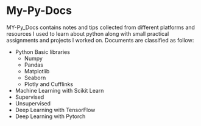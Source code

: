 # My-Py-Docs
MY-Py_Docs contains notes and tips collected from different platforms and resources I used to learn about python along with small practical assignments and projects I worked on. Documents are classified as follow:

* Python Basic libraries
  * Numpy
  * Pandas
  * Matplotlib
  * Seaborn
  * Plotly and Cufflinks
 * Machine Learning with Scikit Learn
  * Supervised
  * Unsupervised
 * Deep Learning with TensorFlow
 * Deep Learning with Pytorch
